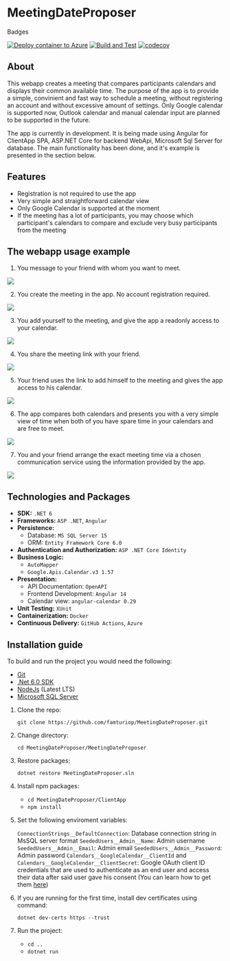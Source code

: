 # MeetingDateProposer

Badges

[![Deploy container to Azure](https://github.com/famturiop/MeetingDateProposer/actions/workflows/azure-deploy-workflow.yaml/badge.svg)](https://github.com/famturiop/MeetingDateProposer/actions/workflows/azure-deploy-workflow.yaml)
[![Build and Test](https://github.com/famturiop/MeetingDateProposer/actions/workflows/build-and-test-workflow.yaml/badge.svg)](https://github.com/famturiop/MeetingDateProposer/actions/workflows/build-and-test-workflow.yaml)
[![codecov](https://codecov.io/gh/famturiop/MeetingDateProposer/branch/develop/graph/badge.svg?token=5KEPOQ7GZV)](https://codecov.io/gh/famturiop/MeetingDateProposer)


## About

This webapp creates a meeting that compares participants calendars and displays their common available time. The purpose of the app is to provide a simple, convinient and fast way to schedule a meeting, without registering an account and without excessive amount of settings. Only Google calendar is supported now, Outlook calendar and manual calendar input are planned to be supported in the future.

The app is currently in development. It is being made using Angular for ClientApp SPA, ASP.NET Core for backend WebApi, Microsoft Sql Server for database. The main functionality has been done, and it's example is presented in the section below.

## Features

- Registration is not required to use the app
- Very simple and straightforward calendar view
- Only Google Calendar is supported at the moment
- If the meeting has a lot of participants, you may choose which participant's calendars to compare and exclude very busy participants from the meeting

## The webapp usage example

1. You message to your friend with whom you want to meet.

<img src="https://i.imgur.com/xjph9Zf.png">

2. You create the meeting in the app. No account registration required.

<img src="https://i.imgur.com/J9Y4lmc.png">

3. You add yourself to the meeting, and give the app a readonly access to your calendar.

<img src="https://i.imgur.com/u7Kbvi2.png">

4. You share the meeting link with your friend.

<img src="https://i.imgur.com/EIzjJHw.png">

5. Your friend uses the link to add himself to the meeting and gives the app access to his calendar.

<img src="https://i.imgur.com/pfiYUVY.png">

6. The app compares both calendars and presents you with a very simple view of time when both of you have spare time in your calendars and are free to meet.

<img src="https://i.imgur.com/IjXHVRr.png">

7. You and your friend arrange the exact meeting time via a chosen communication service using the information provided by the app.

<img src="https://i.imgur.com/UePZheW.png">

## Technologies and Packages

- **SDK:** `.NET 6`
- **Frameworks:** `ASP .NET`, `Angular`
- **Persistence:**
    - Database: `MS SQL Server 15`
    - ORM: `Entity Framework Core 6.0`
- **Authentication and Authorization:** `ASP .NET Core Identity`
- **Business Logic:**
    - `AutoMapper`
    - `Google.Apis.Calendar.v3 1.57`
- **Presentation:**
    - API Documentation: `OpenAPI`
    - Frontend Development: `Angular 14`
    - Calendar view: `angular-calendar 0.29`
- **Unit Testing:** `XUnit`
- **Containerization:** `Docker`
- **Continuous Delivery:** `GitHub Actions`, `Azure`

## Installation guide

To build and run the project you would need the following:
- [Git](https://git-scm.com/download)
- [.Net 6.0 SDK](https://dotnet.microsoft.com/en-us/download)
- [NodeJs](https://nodejs.org/en/) (Latest LTS)
- [Microsoft SQL Server](https://www.microsoft.com/en-us/sql-server/sql-server-downloads)

1. Clone the repo:

   `git clone https://github.com/famturiop/MeetingDateProposer.git`

2. Change directory:

   `cd MeetingDateProposer/MeetingDateProposer`

3. Restore packages:

   `dotnet restore MeetingDateProposer.sln`

4. Install npm packages:

   - `cd MeetingDateProposer/ClientApp`
   - `npm install`

5. Set the following enviroment variables:

   `ConnectionStrings__DefaultConnection`: Database connection string in MsSQL server format
   `SeededUsers__Admin__Name`: Admin username
   `SeededUsers__Admin__Email`: Admin email
   `SeededUsers__Admin__Password`: Admin password
   `Calendars__GoogleCalendar__ClientId` and `Calendars__GoogleCalendar__ClientSecret`:
   Google OAuth client ID credentials that are used to authenticate as an end user and access their data after said user gave his consent (You can learn how to get them [here](https://developers.google.com/workspace/guides/get-started))

6. If you are running for the first time, install dev certificates using command:
   
   `dotnet dev-certs https --trust`

7. Run the project:

   - `cd ..`
   - `dotnet run` 

